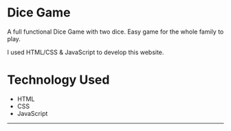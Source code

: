 # Dice Game
A full functional Dice Game with two dice. Easy game for the whole family to play.
  
I used HTML/CSS & JavaScript to develop this website. 

# Technology Used
- HTML
- CSS
- JavaScript
  
---

